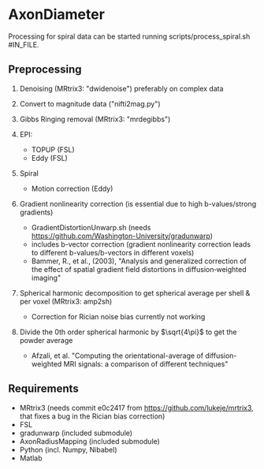 # AxonDiameter

Processing for spiral data can be started running scripts/process_spiral.sh #IN_FILE.

## Preprocessing

1. Denoising (MRtrix3: "dwidenoise") preferably on complex data

2. Convert to magnitude data ("nifti2mag.py")
   
3. Gibbs Ringing removal (MRtrix3: "mrdegibbs")

4. EPI:
   - TOPUP (FSL)
   - Eddy (FSL)

5. Spiral
   - Motion correction (Eddy)

6. Gradient nonlinearity correction (is essential due to high b-values/strong gradients)
   - GradientDistortionUnwarp.sh (needs https://github.com/Washington-University/gradunwarp)
   - includes b-vector correction (gradient nonlinearity correction leads to different b-values/b-vectors in different voxels)
   - Bammer, R., et al., (2003), "Analysis and generalized correction of the effect of spatial gradient field distortions in diffusion‐weighted imaging"

7. Spherical harmonic decomposition to get spherical average per shell & per voxel (MRtrix3: amp2sh)
   - Correction for Rician noise bias currently not working
	
8. Divide the 0th order spherical harmonic by $\sqrt{4\pi}$ to get the powder average 
   - Afzali, et al. "Computing the orientational-average of diffusion-weighted MRI signals: a comparison of different techniques"


## Requirements

- MRtrix3 (needs commit e0c2417 from https://github.com/lukeje/mrtrix3, that fixes a bug in the Rician bias correction)
- FSL
- gradunwarp (included submodule)
- AxonRadiusMapping (included submodule)
- Python (incl. Numpy, Nibabel)
- Matlab